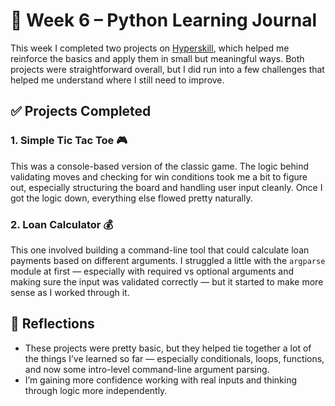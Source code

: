 # 🧠 Week 6 – Python Learning Journal

This week I completed two projects on [Hyperskill](https://hyperskill.org), which helped me reinforce the basics and apply them in small but meaningful ways. Both projects were straightforward overall, but I did run into a few challenges that helped me understand where I still need to improve.

## ✅ Projects Completed

### 1. Simple Tic Tac Toe 🎮
This was a console-based version of the classic game. The logic behind validating moves and checking for win conditions took me a bit to figure out, especially structuring the board and handling user input cleanly. Once I got the logic down, everything else flowed pretty naturally.

### 2. Loan Calculator 💰
This one involved building a command-line tool that could calculate loan payments based on different arguments. I struggled a little with the `argparse` module at first — especially with required vs optional arguments and making sure the input was validated correctly — but it started to make more sense as I worked through it.

## 🔁 Reflections

- These projects were pretty basic, but they helped tie together a lot of the things I’ve learned so far — especially conditionals, loops, functions, and now some intro-level command-line argument parsing.
- I’m gaining more confidence working with real inputs and thinking through logic more independently.